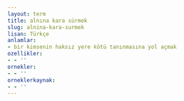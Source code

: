 ```yaml
---
layout: term
title: alnına kara sürmek
slug: alnina-kara-surmek
lisan: Türkçe
anlamlar:
- bir kimsenin haksız yere kötü tanınmasına yol açmak
ozellikler:
- - ''
ornekler:
- - ''
orneklerkaynak:
- - ''
---
```

